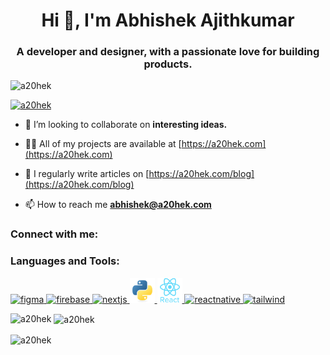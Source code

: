 <h1 align="center">Hi 👋, I'm Abhishek Ajithkumar</h1>
<h3 align="center">A developer and designer, with a passionate love for building products.</h3>

<p align="left"> <img src="https://komarev.com/ghpvc/?username=a20hek&label=Profile%20views&color=0e75b6&style=flat" alt="a20hek" /> </p>

<p align="left"> <a href="https://github.com/ryo-ma/github-profile-trophy"><img src="https://github-profile-trophy.vercel.app/?username=a20hek" alt="a20hek" /></a> </p>

- 👯 I’m looking to collaborate on **interesting ideas.**

- 👨‍💻 All of my projects are available at [https://a20hek.com](https://a20hek.com)

- 📝 I regularly write articles on [https://a20hek.com/blog](https://a20hek.com/blog)

- 📫 How to reach me **abhishek@a20hek.com**

<h3 align="left">Connect with me:</h3>
<p align="left">
</p>

<h3 align="left">Languages and Tools:</h3>
<p align="left"> <a href="https://www.figma.com/" target="_blank" rel="noreferrer"> <img src="https://www.vectorlogo.zone/logos/figma/figma-icon.svg" alt="figma" width="40" height="40"/> </a> <a href="https://firebase.google.com/" target="_blank" rel="noreferrer"> <img src="https://www.vectorlogo.zone/logos/firebase/firebase-icon.svg" alt="firebase" width="40" height="40"/> </a> <a href="https://nextjs.org/" target="_blank" rel="noreferrer"> <img src="https://cdn.worldvectorlogo.com/logos/nextjs-2.svg" alt="nextjs" width="40" height="40"/> </a> <a href="https://www.python.org" target="_blank" rel="noreferrer"> <img src="https://raw.githubusercontent.com/devicons/devicon/master/icons/python/python-original.svg" alt="python" width="40" height="40"/> </a> <a href="https://reactjs.org/" target="_blank" rel="noreferrer"> <img src="https://raw.githubusercontent.com/devicons/devicon/master/icons/react/react-original-wordmark.svg" alt="react" width="40" height="40"/> </a> <a href="https://reactnative.dev/" target="_blank" rel="noreferrer"> <img src="https://reactnative.dev/img/header_logo.svg" alt="reactnative" width="40" height="40"/> </a> <a href="https://tailwindcss.com/" target="_blank" rel="noreferrer"> <img src="https://www.vectorlogo.zone/logos/tailwindcss/tailwindcss-icon.svg" alt="tailwind" width="40" height="40"/> </a> </p>

<p><img align="left" src="https://github-readme-stats.vercel.app/api/top-langs?username=a20hek&show_icons=true&locale=en&layout=compact" alt="a20hek" /></p>

<p>&nbsp;<img align="center" src="https://github-readme-stats.vercel.app/api?username=a20hek&show_icons=true&locale=en" alt="a20hek" /></p>

<p><img align="center" src="https://github-readme-streak-stats.herokuapp.com/?user=a20hek&" alt="a20hek" /></p>
